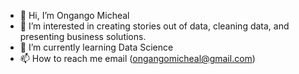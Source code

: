 - 👋 Hi, I’m Ongango Micheal 
- 👀 I’m interested in creating stories out of data, cleaning data, and presenting business solutions.
- 🌱 I’m currently learning Data Science
- 📫 How to reach me email (ongangomicheal@gmail.com)

<!---
mongango/mongango is a ✨ special ✨ repository because its `README.md` (this file) appears on your GitHub profile.
You can click the Preview link to take a look at your changes.
--->
